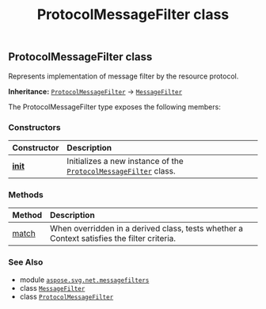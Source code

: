 ﻿---
title: ProtocolMessageFilter class
second_title: Aspose.SVG for Python via .NET API References
description: 
type: docs
weight: 10
url: /python-net/aspose.svg.net.messagefilters/protocolmessagefilter/
is_root: false
---

## ProtocolMessageFilter class

Represents implementation of message filter by the resource protocol.



**Inheritance:** [`ProtocolMessageFilter`](/svg/python-net/aspose.svg.net.messagefilters/protocolmessagefilter) → 
[`MessageFilter`](/svg/python-net/aspose.svg.net/messagefilter)



The ProtocolMessageFilter type exposes the following members:

### Constructors
| Constructor | Description |
| :- | :- |
| [__init__](/svg/python-net/aspose.svg.net.messagefilters/protocolmessagefilter/__init__/#list) | Initializes a new instance of the [`ProtocolMessageFilter`](/svg/python-net/aspose.svg.net.messagefilters/protocolmessagefilter) class. |


### Methods
| Method | Description |
| :- | :- |
| [match](/svg/python-net/aspose.svg.net.messagefilters/protocolmessagefilter/match/#aspose.svg.net.INetworkOperationContext) | When overridden in a derived class, tests whether a Context satisfies the filter criteria. |



### See Also
* module [`aspose.svg.net.messagefilters`](..)
* class [`MessageFilter`](/svg/python-net/aspose.svg.net/messagefilter)
* class [`ProtocolMessageFilter`](/svg/python-net/aspose.svg.net.messagefilters/protocolmessagefilter)
